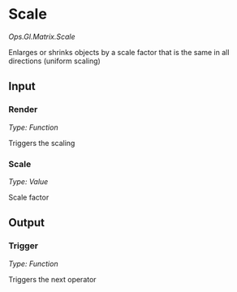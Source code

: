 # Scale

*Ops.Gl.Matrix.Scale*

Enlarges or shrinks objects by a scale factor that is the same in all directions (uniform scaling)

## Input

### Render

*Type: Function*

Triggers the scaling

### Scale

*Type: Value*

Scale factor

## Output

### Trigger

*Type: Function*

Triggers the next operator

